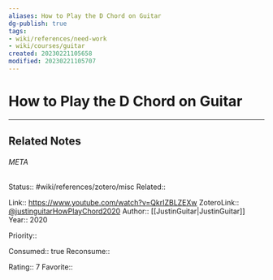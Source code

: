 ```yaml
---
aliases: How to Play the D Chord on Guitar
dg-publish: true
tags:
- wiki/references/need-work 
- wiki/courses/guitar
created: 20230221105658
modified: 20230221105707
---
```

# How to Play the D Chord on Guitar
---

## Related Notes




###### META
Status:: #wiki/references/zotero/misc
Related:: 

Link:: https://www.youtube.com/watch?v=QkrIZBLZEXw
ZoteroLink:: [@justinguitarHowPlayChord2020](zotero://select/items/@justinguitarHowPlayChord2020)
Author:: [[JustinGuitar\|JustinGuitar]]
Year:: 2020

Priority:: 

Consumed:: true
Reconsume:: 

Rating:: 7
Favorite:: 
